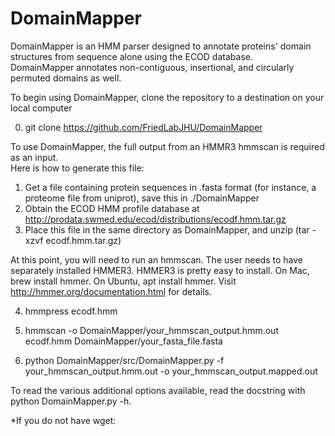 # DomainMapper
DomainMapper is an HMM parser designed to annotate proteins' domain structures from sequence alone using the ECOD database.  
DomainMapper annotates non-contiguous, insertional, and circularly permuted domains as well.

To begin using DomainMapper, clone the repository to a destination on your local computer

0) git clone https://github.com/FriedLabJHU/DomainMapper

To use DomainMapper, the full output from an HMMR3 hmmscan is required as an input.  
Here is how to generate this file:
1) Get a file containing protein sequences in .fasta format (for instance, a proteome file from uniprot), save this in ./DomainMapper
2) Obtain the ECOD HMM profile database at http://prodata.swmed.edu/ecod/distributions/ecodf.hmm.tar.gz
3) Place this file in the same directory as DomainMapper, and unzip (tar -xzvf ecodf.hmm.tar.gz)

At this point, you will need to run an hmmscan.  The user needs to have separately installed HMMER3.
HMMER3 is pretty easy to install. On Mac, brew install hmmer. On Ubuntu, apt install hmmer. 
Visit http://hmmer.org/documentation.html for details.

4) hmmpress ecodf.hmm
5) hmmscan -o DomainMapper/your_hmmscan_output.hmm.out ecodf.hmm DomainMapper/your_fasta_file.fasta

6) python DomainMapper/src/DomainMapper.py -f your_hmmscan_output.hmm.out -o your_hmmscan_output.mapped.out

To read the various additional options available, read the docstring with python DomainMapper.py -h.

*If you do not have wget:
